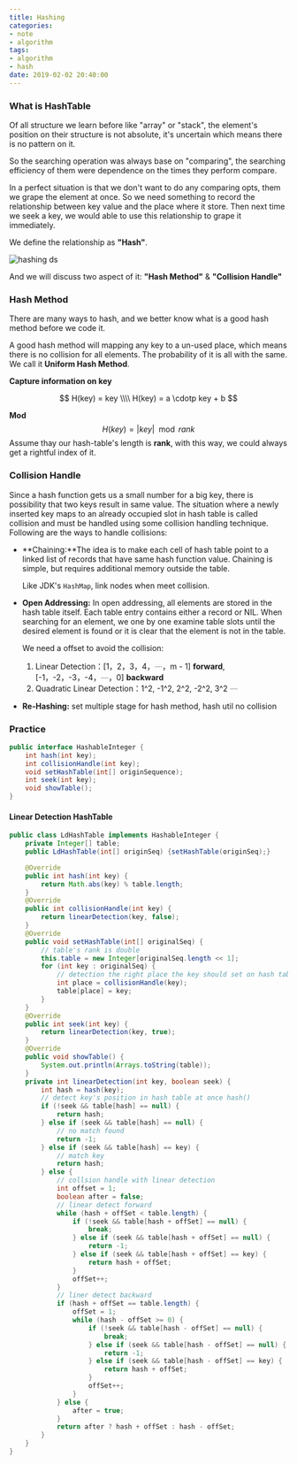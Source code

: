 ```yaml
---
title: Hashing
categories:
- note
- algorithm
tags:
- algorithm
- hash
date: 2019-02-02 20:40:00
---
```




### What is HashTable

Of all structure we learn before like "array" or "stack", the element's position on their structure is not absolute, it's uncertain which means there is no pattern on it.  

So the searching operation was always base on "comparing",  the searching efficiency of them were dependence on the times they perform compare.

In a perfect situation is that we don't want to do any comparing opts, them we grape the element at once. So we need something to record the relationship between key value and the place where it store. Then next time we seek a key, we would able to use this relationship to grape it immediately.

We define the relationship as **"Hash"**.

![hashing ds](https://www.geeksforgeeks.org/wp-content/uploads/HashingDataStructure-min-768x384.png)

And we will discuss two aspect of it: **"Hash Method"** & **"Collision Handle"**

### Hash Method

There are many ways to hash, and we better know what is a good hash method before we code it.

A good hash method will mapping any key to a un-used place, which means there is no collision for all elements. The probability of it is all with the same. We call it **Uniform Hash Method**.

**Capture information on key**

$$
H(key) = key \\\\ H(key) = a \cdotp key + b
$$

**Mod**
$$
H(key) = | key|\mod rank
$$
Assume thay our hash-table's length is **rank**, with this way, we could always get a rightful index of it.

### Collision Handle

Since a hash function gets us a small number for a big key, there is possibility that two keys result in same value. The situation where a newly inserted key maps to an already occupied slot in hash table is called collision and must be handled using some collision handling technique. Following are the ways to handle collisions:

- **Chaining:**The idea is to make each cell of hash table point to a linked list of records that have same hash function value. Chaining is simple, but requires additional memory outside the table.

    Like JDK's `HashMap`, link nodes when meet collision.

- **Open Addressing:** In open addressing, all elements are stored in the hash table itself. Each table entry contains either a record or NIL. When searching for an element, we one by one examine table slots until the desired element is found or it is clear that the element is not in the table.

    We need a offset to avoid the collision:

    1. Linear Detection：[1，2，3，4，┈，m - 1] **forward**, [-1，-2，-3，-4，┈，0] **backward**
    2. Quadratic Linear Detection：1^2, -1^2, 2^2, -2^2, 3^2 ┈

- **Re-Hashing:** set multiple stage for hash method, hash util no collision

### Practice

```java
public interface HashableInteger {
    int hash(int key);
    int collisionHandle(int key);
    void setHashTable(int[] originSequence);
    int seek(int key);
    void showTable();
}
```

#### Linear Detection HashTable

```java
public class LdHashTable implements HashableInteger {
    private Integer[] table;
    public LdHashTable(int[] originSeq) {setHashTable(originSeq);}

    @Override
    public int hash(int key) {
        return Math.abs(key) % table.length;
    }
    @Override
    public int collisionHandle(int key) {
        return linearDetection(key, false);
    }
    @Override
    public void setHashTable(int[] originalSeq) {
        // table's rank is double
        this.table = new Integer[originalSeq.length << 1];
        for (int key : originalSeq) {
            // detection the right place the key should set on hash table
            int place = collisionHandle(key);
            table[place] = key;
        }
    }
    @Override
    public int seek(int key) {
        return linearDetection(key, true);
    }
    @Override
    public void showTable() {
        System.out.println(Arrays.toString(table));
    }
    private int linearDetection(int key, boolean seek) {
        int hash = hash(key);
        // detect key's position in hash table at once hash()
        if (!seek && table[hash] == null) {
            return hash;
        } else if (seek && table[hash] == null) {
            // no match found
            return -1;
        } else if (seek && table[hash] == key) {
            // match key
            return hash;
        } else {
			// collsion handle with linear detection
            int offset = 1;
            boolean after = false;
			// linear detect forward
            while (hash + offSet < table.length) {
                if (!seek && table[hash + offSet] == null) {
                    break;
                } else if (seek && table[hash + offSet] == null) {
                    return -1;
                } else if (seek && table[hash + offSet] == key) {
                    return hash + offSet;
                }
                offSet++;
            }
            // liner detect backward
            if (hash + offSet == table.length) {
                offSet = 1;
                while (hash - offSet >= 0) {
                    if (!seek && table[hash - offSet] == null) {
                        break;
                    } else if (seek && table[hash - offSet] == null) {
                        return -1;
                    } else if (seek && table[hash - offSet] == key) {
                        return hash + offSet;
                    }
                    offSet++;
                }
            } else {
                after = true;
            }
            return after ? hash + offSet : hash - offSet;
        }
    }
}
```